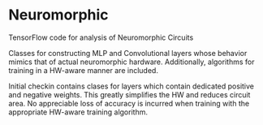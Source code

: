 # Neuromorphic
TensorFlow code for analysis of Neuromorphic Circuits

Classes for constructing MLP and Convolutional layers whose behavior mimics that of actual
neuromorphic hardware. Additionally, algorithms for training in a HW-aware manner are included.

Initial checkin contains clases for layers which contain dedicated positive and negative weights.
This greatly simplifies the HW and reduces circuit area. No appreciable loss of accuracy
is incurred when training with the appropriate HW-aware training algorithm.
